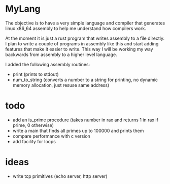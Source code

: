 
# MyLang

The objective is to have a very simple language and compiler that generates linux x86_64 assembly to help me
understand how compilers work.


At the moment it is just a rust program that writes assembly to a file directly.
I plan to write a couple of programs in assembly like this and start adding features that make it easier to write.
This way I will be working my way backwards from assembly to a higher level language.


I added the following assembly routines:
- print (prints to stdout)
- num_to_string (converts a number to a string for printing, no dynamic memory allocation, just resuse same address)

# todo
- add an is_prime procedure (takes number in rax and returns 1 in rax if prime, 0 otherwise)
- write a main that finds all primes up to 100000 and prints them
- compare performance with c version
- add facility for loops


# ideas
- write tcp primitives (echo server, http server)
